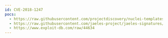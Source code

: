 ```yaml
---
id: CVE-2018-1247
pocs:
  - https://raw.githubusercontent.com/projectdiscovery/nuclei-templates/master/cves/CVE-2018-1247.yaml
  - https://raw.githubusercontent.com/jaeles-project/jaeles-signatures/master/cves/rsa-xss-cve-2018-1247.yaml
  - https://www.exploit-db.com/raw/44634
---
```

